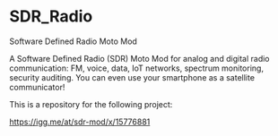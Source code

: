 # SDR_Radio

Software Defined Radio Moto Mod 

A Software Defined Radio (SDR) Moto Mod for analog and digital radio communication: FM, voice, data, IoT networks, spectrum monitoring, security auditing. You can even use your smartphone as a satellite communicator!

This is a repository for the following project:

https://igg.me/at/sdr-mod/x/15776881
